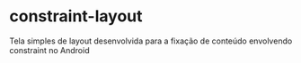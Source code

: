 # constraint-layout
Tela simples de layout desenvolvida para a fixação de conteúdo envolvendo constraint no Android
